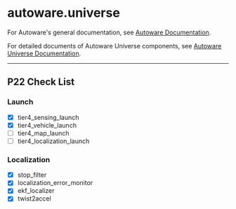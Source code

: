 # autoware.universe

For Autoware's general documentation, see [Autoware Documentation](https://autowarefoundation.github.io/autoware-documentation/).

For detailed documents of Autoware Universe components, see [Autoware Universe Documentation](https://autowarefoundation.github.io/autoware.universe/).

---

## P22 Check List

### Launch

- [X] tier4_sensing_launch
- [X] tier4_vehicle_launch
- [ ] tier4_map_launch
- [ ] tier4_localization_launch

### Localization

- [X] stop_filter
- [X] localization_error_monitor
- [X] ekf_localizer
- [X] twist2accel
